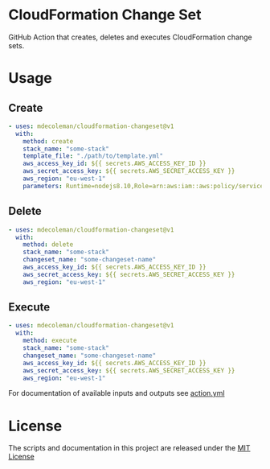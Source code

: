 # CloudFormation Change Set

GitHub Action that creates, deletes and executes CloudFormation change sets.

# Usage

## Create

```yaml
- uses: mdecoleman/cloudformation-changeset@v1
  with:
    method: create
    stack_name: "some-stack"
    template_file: "./path/to/template.yml"
    aws_access_key_id: ${{ secrets.AWS_ACCESS_KEY_ID }}
    aws_secret_access_key: ${{ secrets.AWS_SECRET_ACCESS_KEY }}
    aws_region: "eu-west-1"
    parameters: Runtime=nodejs8.10,Role=arn:aws:iam::aws:policy/service-role/AWSLambdaBasicExecutionRole
```

## Delete

```yaml
- uses: mdecoleman/cloudformation-changeset@v1
  with:
    method: delete
    stack_name: "some-stack"
    changeset_name: "some-changeset-name"
    aws_access_key_id: ${{ secrets.AWS_ACCESS_KEY_ID }}
    aws_secret_access_key: ${{ secrets.AWS_SECRET_ACCESS_KEY }}
    aws_region: "eu-west-1"
```

## Execute

```yaml
- uses: mdecoleman/cloudformation-changeset@v1
  with:
    method: execute
    stack_name: "some-stack"
    changeset_name: "some-changeset-name"
    aws_access_key_id: ${{ secrets.AWS_ACCESS_KEY_ID }}
    aws_secret_access_key: ${{ secrets.AWS_SECRET_ACCESS_KEY }}
    aws_region: "eu-west-1"
```

For documentation of available inputs and outputs see [action.yml](action.yml)

# License

The scripts and documentation in this project are released under the [MIT License](LICENSE)
